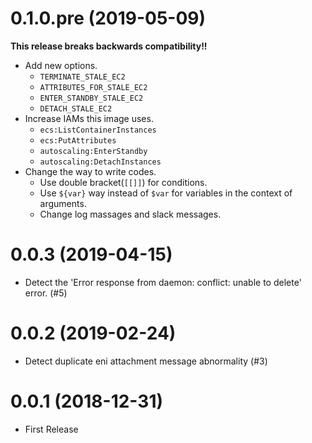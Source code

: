 0.1.0.pre (2019-05-09)
======================

**This release breaks backwards compatibility!!**

* Add new options.
    * `TERMINATE_STALE_EC2`
    * `ATTRIBUTES_FOR_STALE_EC2`
    * `ENTER_STANDBY_STALE_EC2`
    * `DETACH_STALE_EC2`
* Increase IAMs this image uses.
    * `ecs:ListContainerInstances`
    * `ecs:PutAttributes`
    * `autoscaling:EnterStandby`
    * `autoscaling:DetachInstances`
* Change the way to write codes.
    * Use double bracket(`[[]]`) for conditions.
    * Use `${var}` way instead of `$var` for variables in the context of arguments.
    * Change log massages and slack messages.

0.0.3 (2019-04-15)
==================

* Detect the 'Error response from daemon: conflict: unable to delete' error. (#5)

0.0.2 (2019-02-24)
==================

* Detect duplicate eni attachment message abnormality (#3)

0.0.1 (2018-12-31)
==================

* First Release
